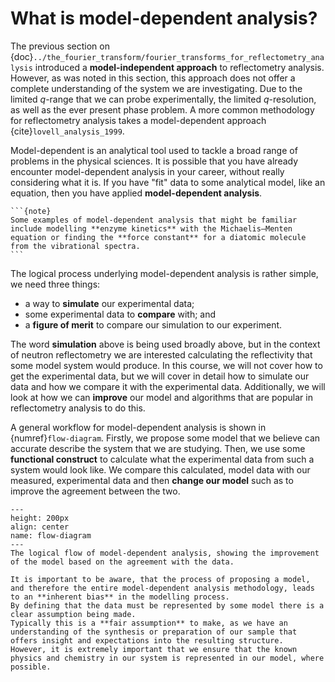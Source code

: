 # What is model-dependent analysis?

The previous section on {doc}`../the_fourier_transform/fourier_transforms_for_reflectometry_analysis` introduced a **model-independent approach** to reflectometry analysis.
However, as was noted in this section, this approach does not offer a complete understanding of the system we are investigating. 
Due to the limited $q$-range that we can probe experimentally, the limited $q$-resolution, as well as the ever present phase problem. 
A more common methodology for reflectometry analysis takes a model-dependent approach {cite}`lovell_analysis_1999`. 

Model-dependent is an analytical tool used to tackle a broad range of problems in the physical sciences. 
It is possible that you have already encounter model-dependent analysis in your career, without really considering what it is. 
If you have "fit" data to some analytical model, like an equation, then you have applied **model-dependent analysis**.
````{margin}
```{note}
Some examples of model-dependent analysis that might be familiar include modelling **enzyme kinetics** with the Michaelis–Menten equation or finding the **force constant** for a diatomic molecule from the vibrational spectra. 
```
````

The logical process underlying model-dependent analysis is rather simple, we need three things:
- a way to **simulate** our experimental data; 
- some experimental data to **compare** with; and 
- a **figure of merit** to compare our simulation to our experiment. 

The word **simulation** above is being used broadly above, but in the context of neutron reflectometry we are interested calculating the reflectivity that some model system would produce. 
In this course, we will not cover how to get the experimental data, but we will cover in detail how to simulate our data and how we compare it with the experimental data. 
Additionally, we will look at how we can **improve** our model and algorithms that are popular in reflectometry analysis to do this. 

A general workflow for model-dependent analysis is shown in {numref}`flow-diagram`. 
Firstly, we propose some model that we believe can accurate describe the system that we are studying. 
Then, we use some **functional construct** to calculate what the experimental data from such a system would look like. 
We compare this calculated, model data with our measured, experimental data and then **change our model** such as to improve the agreement between the two. 
```{figure} ../figures/flow.png
---
height: 200px
align: center
name: flow-diagram
---
The logical flow of model-dependent analysis, showing the improvement of the model based on the agreement with the data.
```

```{warning}
It is important to be aware, that the process of proposing a model, and therefore the entire model-dependent analysis methodology, leads to an **inherent bias** in the modelling process. 
By defining that the data must be represented by some model there is a clear assumption being made. 
Typically this is a **fair assumption** to make, as we have an understanding of the synthesis or preparation of our sample that offers insight and expectations into the resulting structure. 
However, it is extremely important that we ensure that the known physics and chemistry in our system is represented in our model, where possible.
```